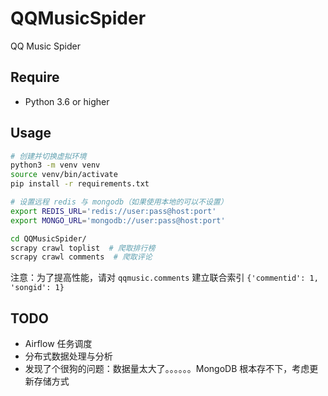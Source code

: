 # QQMusicSpider

QQ Music Spider

## Require

- Python 3.6 or higher

## Usage

```bash
# 创建并切换虚拟环境
python3 -m venv venv
source venv/bin/activate
pip install -r requirements.txt

# 设置远程 redis 与 mongodb（如果使用本地的可以不设置）
export REDIS_URL='redis://user:pass@host:port'
export MONGO_URL='mongodb://user:pass@host:port'

cd QQMusicSpider/
scrapy crawl toplist  # 爬取排行榜
scrapy crawl comments  # 爬取评论
```

注意：为了提高性能，请对 `qqmusic.comments` 建立联合索引 `{'commentid': 1, 'songid': 1}`

## TODO

- Airflow 任务调度
- 分布式数据处理与分析
- 发现了个很狗的问题：数据量太大了。。。。。。MongoDB 根本存不下，考虑更新存储方式
